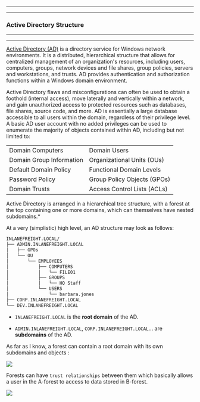 ----
----
### Active Directory Structure

----
----

[Active Directory (AD)](https://docs.microsoft.com/en-us/windows-server/identity/ad-ds/get-started/virtual-dc/active-directory-domain-services-overview) is a directory service for Windows network environments. It is a distributed, hierarchical structure that allows for centralized management of an organization's resources, including users, computers, groups, network devices and file shares, group policies, servers and workstations, and trusts. AD provides authentication and authorization functions within a Windows domain environment.

Active Directory flaws and misconfigurations can often be used to obtain a foothold (internal access), move laterally and vertically within a network, and gain unauthorized access to protected resources such as databases, file shares, source code, and more. AD is essentially a large database accessible to all users within the domain, regardless of their privilege level. A basic AD user account with no added privileges can be used to enumerate the majority of objects contained within AD, including but not limited to:

|                          |                             |
| ------------------------ | --------------------------- |
| Domain Computers         | Domain Users                |
| Domain Group Information | Organizational Units (OUs)  |
| Default Domain Policy    | Functional Domain Levels    |
| Password Policy          | Group Policy Objects (GPOs) |
| Domain Trusts            | Access Control Lists (ACLs) |

Active Directory is arranged in a hierarchical tree structure, with a forest at the top containing one or more domains, which can themselves have nested subdomains.*

At a very (simplistic) high level, an AD structure may look as follows:

```sh
INLANEFREIGHT.LOCAL/
├── ADMIN.INLANEFREIGHT.LOCAL
│   ├── GPOs
│   └── OU
│       └── EMPLOYEES
│           ├── COMPUTERS
│           │   └── FILE01
│           ├── GROUPS
│           │   └── HQ Staff
│           └── USERS
│               └── barbara.jones
├── CORP.INLANEFREIGHT.LOCAL
└── DEV.INLANEFREIGHT.LOCAL
```

- `INLANEFREIGHT.LOCAL` is the **root domain** of the AD.

- `ADMIN.INLANEFREIGHT.LOCAL`, `CORP.INLANEFREIGHT.LOCAL`... are **subdomains** of the AD.

As far as I know, a forest can contain a root domain with its own subdomains and objects :

<img src="https://academy.hackthebox.com/storage/modules/74/ad_forests.png">

Forests can have `trust relationships` between them which basically allows a user in the A-forest to access to data stored in B-forest.

<img src="https://academy.hackthebox.com/storage/modules/74/ilflog2.png">

